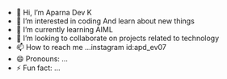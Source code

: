 - 👋 Hi, I’m Aparna Dev K
- 👀 I’m interested in coding And learn about new things
- 🌱 I’m currently learning AIML
- 💞️ I’m looking to collaborate on projects related to technology
- 📫 How to reach me ...instagram id:apd_ev07
- 😄 Pronouns: ...
- ⚡ Fun fact: ...

<!---
apdev07/apdev07 is a ✨ special ✨ repository because its `README.md` (this file) appears on your GitHub profile.
You can click the Preview link to take a look at your changes.
--->
